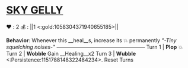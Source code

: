 # [__**SKY GELLY**__](<https://www.youtube.com/watch?v=lN9JsxrI4v8>)
❤️ : 2
💰 : ||1 <:gold:1058304371940655185>||

**Behavior**: Whenever this __heal__s, increase its 💥 permanently
*"-Tiny squelching noises-"*
—————————————————
Turn 1  | **Plop** 💥
Turn 2 | **Wobble** Gain __Healing__x2
Turn 3 | **Wubble** <:Persistence:1151788148322484234>. Reset Turns

